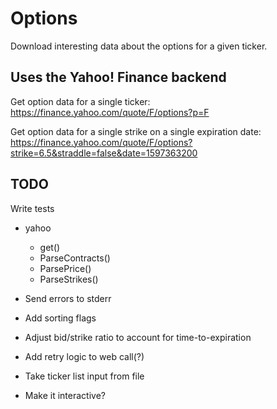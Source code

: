 # Options

Download interesting data about the options for a given ticker.

## Uses the Yahoo! Finance backend

Get option data for a single ticker: https://finance.yahoo.com/quote/F/options?p=F

Get option data for a single strike on a single expiration date: https://finance.yahoo.com/quote/F/options?strike=6.5&straddle=false&date=1597363200

## TODO

Write tests
* yahoo
  * get()
  * ParseContracts()
  * ParsePrice()
  * ParseStrikes()

* Send errors to stderr
* Add sorting flags
* Adjust bid/strike ratio to account for time-to-expiration
* Add retry logic to web call(?)
* Take ticker list input from file
* Make it interactive?
